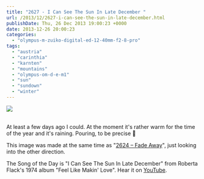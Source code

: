 ```yaml
---
title: "2627 - I Can See The Sun In Late December "
url: /2013/12/2627-i-can-see-the-sun-in-late-december.html
publishDate: Thu, 26 Dec 2013 19:00:23 +0000
date: 2013-12-26 20:00:23
categories: 
  - "olympus-m-zuiko-digital-ed-12-40mm-f2-8-pro"
tags: 
  - "austria"
  - "carinthia"
  - "karnten"
  - "mountains"
  - "olympus-om-d-e-m1"
  - "sun"
  - "sundown"
  - "winter"
---
```

<div class="container">
<div class="center"><a target="_blank" href="https://d25zfm9zpd7gm5.cloudfront.net/1200x1200/2013/20131223_150945_lr.jpg"><img src="https://d25zfm9zpd7gm5.cloudfront.net/0600x0600/2013/20131223_150945_lr.jpg" /></a></div>
</div>
<br />

At least a few days ago I could. At the moment it's rather warm for the time of the year and it's raining. Pouring, to be precise 🙂

 This image was made at the same time as "<a href="/2013/12/2624-fade-away.html" target="_blank">2624 – Fade Away</a>", just looking into the other direction.

The Song of the Day is "I Can See The Sun In Late December" from Roberta Flack's 1974 album "Feel Like Makin' Love". Hear it on <a href="http://www.youtube.com/watch?v=xH7fLwEgSMc" target="_blank">YouTube</a>.
